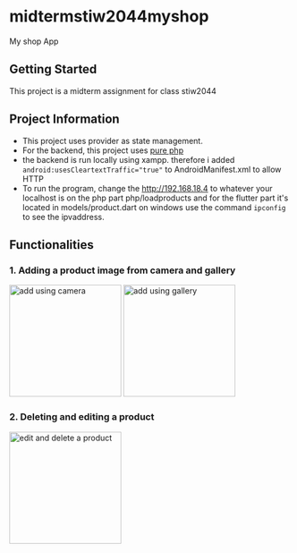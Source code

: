 # midtermstiw2044myshop

My shop App

## Getting Started

This project is a midterm assignment for class stiw2044

## Project Information

- This project uses provider as state management.
- For the backend, this project uses [pure php](https://github.com/ilham-mmr/midtermstiw2044myshop/tree/main/myshop_php)
- the backend is run locally using xampp. therefore i added `android:usesCleartextTraffic="true"` to AndroidManifest.xml to allow HTTP
- To run the program, change the http://192.168.18.4 to whatever your localhost is on the php part php/loadproducts and for the flutter part it's located in models/product.dart on windows use the command `ipconfig` to see the ipvaddress.

## Functionalities

### 1. Adding a product image from camera and gallery

<div style="display:inline; ">
<img src="https://user-images.githubusercontent.com/54584081/119246999-6484e000-bbb0-11eb-9bf7-731f3699d6f1.gif" alt="add using camera" width="200"/>
<img src="https://user-images.githubusercontent.com/54584081/119247114-55eaf880-bbb1-11eb-8342-c0cb802ec32c.gif" alt="add using gallery" width="200"/>
</div>

### 2. Deleting and editing a product

<img src="https://user-images.githubusercontent.com/54584081/119247221-03f6a280-bbb2-11eb-932a-9a95a30da7bc.gif" alt="edit and delete a product" width="200"/>
